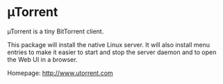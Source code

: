 µTorrent
========

µTorrent is a tiny BitTorrent client.

This package will install the native Linux server.
It will also install menu entries to make it easier to start and stop the server daemon
and to open the Web UI in a browser.

Homepage: http://www.utorrent.com

